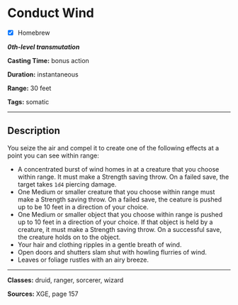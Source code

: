 # Conduct Wind

- [x] Homebrew

***0th-level transmutation***

**Casting Time:** bonus action

**Duration:** instantaneous

**Range:** 30 feet

**Tags:** somatic

---

## Description
You seize the air and compel it to create one of the following effects at a point you can see within range:
- A concentrated burst of wind homes in at a creature that you choose within range. It must make a Strength saving throw. On a failed save, the target takes `1d4` piercing damage.
- One Medium or smaller creature that you choose within range must make a Strength saving throw. On a failed save, the ceature is pushed up to be 10 feet in a direction of your choice.
- One Medium or smaller object that you choose within range is pushed up to 10 feet in a direction of your choice. If that object is held by a creature, it must make a Strength saving throw. On a successful save, the creature holds on to the object.
- Your hair and clothing ripples in a gentle breath of wind.
- Open doors and shutters slam shut with howling flurries of wind.
- Leaves or foliage rustles with an airy breeze.

---

**Classes:** druid, ranger, sorcerer, wizard

**Sources:** XGE, page 157
